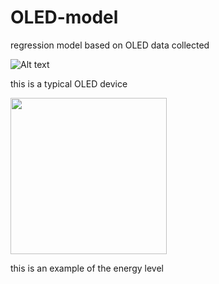 # OLED-model
regression model based on OLED data collected


![Alt text](https://encrypted-tbn0.gstatic.com/images?q=tbn:ANd9GcQGNJxqXZaFc2wnCjh2T0_nTnyM6aJE6Ke8rsno_z6eqbSWwqZj "Optional title")

this is a typical OLED device

<img src="https://media.nature.com/m685/nature-assets/nmat/journal/v12/n7/images/nmat3622-f3.jpg" width="250" height="250" />

this is an example of the energy level

